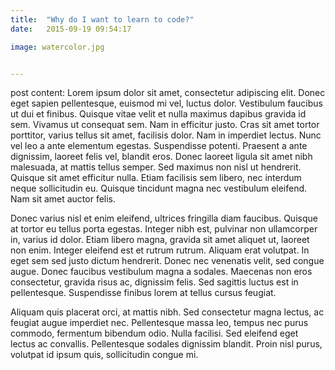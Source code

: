 ```yaml
---
title:  "Why do I want to learn to code?"
date:   2015-09-19 09:54:17

image: watercolor.jpg


---
```

post content: Lorem ipsum dolor sit amet, consectetur adipiscing elit. Donec eget sapien pellentesque, euismod mi vel, luctus dolor. Vestibulum faucibus ut dui et finibus. Quisque vitae velit et nulla maximus dapibus gravida id sem. Vivamus ut consequat sem. Nam in efficitur justo. Cras sit amet tortor porttitor, varius tellus sit amet, facilisis dolor. Nam in imperdiet lectus. Nunc vel leo a ante elementum egestas. Suspendisse potenti. Praesent a ante dignissim, laoreet felis vel, blandit eros. Donec laoreet ligula sit amet nibh malesuada, at mattis tellus semper. Sed maximus non nisl ut hendrerit. Quisque sit amet efficitur nulla. Etiam facilisis sem libero, nec interdum neque sollicitudin eu. Quisque tincidunt magna nec vestibulum eleifend. Nam sit amet auctor felis.

Donec varius nisl et enim eleifend, ultrices fringilla diam faucibus. Quisque at tortor eu tellus porta egestas. Integer nibh est, pulvinar non ullamcorper in, varius id dolor. Etiam libero magna, gravida sit amet aliquet ut, laoreet non enim. Integer eleifend est et rutrum rutrum. Aliquam erat volutpat. In eget sem sed justo dictum hendrerit. Donec nec venenatis velit, sed congue augue. Donec faucibus vestibulum magna a sodales. Maecenas non eros consectetur, gravida risus ac, dignissim felis. Sed sagittis luctus est in pellentesque. Suspendisse finibus lorem at tellus cursus feugiat.

Aliquam quis placerat orci, at mattis nibh. Sed consectetur magna lectus, ac feugiat augue imperdiet nec. Pellentesque massa leo, tempus nec purus commodo, fermentum bibendum odio. Nulla facilisi. Sed eleifend eget lectus ac convallis. Pellentesque sodales dignissim blandit. Proin nisl purus, volutpat id ipsum quis, sollicitudin congue mi.
